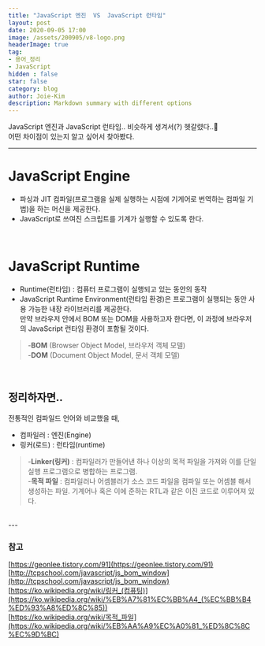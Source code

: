 ```yaml
---
title: "JavaScript 엔진  VS  JavaScript 런타임"
layout: post
date: 2020-09-05 17:00
image: /assets/200905/v8-logo.png
headerImage: true
tag:
- 용어_정리
- JavaScript
hidden : false
star: false
category: blog
author: Joie-Kim
description: Markdown summary with different options
---
```


JavaScript 엔진과 JavaScript 런타임.. 비슷하게 생겨서(?) 헷갈렸다..🤯<br>
어떤 차이점이 있는지 알고 싶어서 찾아봤다.

---

# JavaScript Engine
- 파싱과 JIT 컴파일(프로그램을 실제 실행하는 시점에 기게어로 번역하는 컴파일 기법)을 하는 머신을 제공한다.
- JavaScript로 쓰여진 스크립트를 기계가 실행할 수 있도록 한다.

<br>

# JavaScript Runtime
- Runtime(런타임) : 컴퓨터 프로그램이 실행되고 있는 동안의 동작
- JavaScript Runtime Environment(런타임 환경)은 프로그램이 실행되는 동안 사용 가능한 내장 라이브러리를 제공한다.<br>
만약 브라우저 안에서 BOM 또는 DOM을 사용하고자 한다면, 이 과정에 브라우저의 JavaScript 런타임 환경이 포함될 것이다.

> -**BOM** (Browser Object Model, 브라우저 객체 모델)<br>
-**DOM** (Document Object Model, 문서 객체 모델)

<br>

## 정리하자면..
전통적인 컴파일드 언어와 비교했을 때,
- 컴파일러 : 엔진(Engine)
- 링커(로드) : 런타임(runtime)

> -**Linker(링커)** : 컴파일러가 만들어낸 하나 이상의 목적 파일을 가져와 이를 단일 실행 프로그램으로 병합하는 프로그램.<br>
-**목적 파일** : 컴파일러나 어셈블러가 소스 코드 파일을 컴파일 또는 어셈블 해서 생성하는 파일. 기계어나 혹은 이에 준하는 RTL과 같은 이진 코드로 이루어져 있다.

<br>
---

### 참고

[https://geonlee.tistory.com/91](https://geonlee.tistory.com/91)<br>
[http://tcpschool.com/javascript/js_bom_window](http://tcpschool.com/javascript/js_bom_window)<br>
[https://ko.wikipedia.org/wiki/링커_(컴퓨팅)](https://ko.wikipedia.org/wiki/%EB%A7%81%EC%BB%A4_(%EC%BB%B4%ED%93%A8%ED%8C%85))<br>
[https://ko.wikipedia.org/wiki/목적_파일](https://ko.wikipedia.org/wiki/%EB%AA%A9%EC%A0%81_%ED%8C%8C%EC%9D%BC)